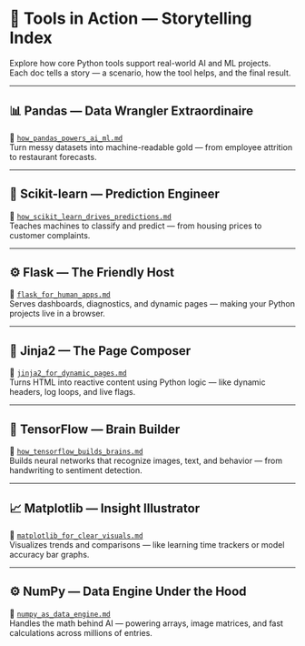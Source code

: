# 🧠 Tools in Action — Storytelling Index

Explore how core Python tools support real-world AI and ML projects.  
Each doc tells a story — a scenario, how the tool helps, and the final result.

---

## 📊 Pandas — Data Wrangler Extraordinaire  
🔗 [`how_pandas_powers_ai_ml.md`](how_pandas_powers_ai_ml.md)  
Turn messy datasets into machine-readable gold — from employee attrition to restaurant forecasts.

---

## 🤖 Scikit-learn — Prediction Engineer  
🔗 [`how_scikit_learn_drives_predictions.md`](how_scikit_learn_drives_predictions.md)  
Teaches machines to classify and predict — from housing prices to customer complaints.

---

## ⚙️ Flask — The Friendly Host  
🔗 [`flask_for_human_apps.md`](flask_for_human_apps.md)  
Serves dashboards, diagnostics, and dynamic pages — making your Python projects live in a browser.

---

## 🎨 Jinja2 — The Page Composer  
🔗 [`jinja2_for_dynamic_pages.md`](jinja2_for_dynamic_pages.md)  
Turns HTML into reactive content using Python logic — like dynamic headers, log loops, and live flags.

---

## 🧠 TensorFlow — Brain Builder  
🔗 [`how_tensorflow_builds_brains.md`](how_tensorflow_builds_brains.md)  
Builds neural networks that recognize images, text, and behavior — from handwriting to sentiment detection.

---

## 📈 Matplotlib — Insight Illustrator  
🔗 [`matplotlib_for_clear_visuals.md`](matplotlib_for_clear_visuals.md)  
Visualizes trends and comparisons — like learning time trackers or model accuracy bar graphs.

---

## ⚙️ NumPy — Data Engine Under the Hood  
🔗 [`numpy_as_data_engine.md`](numpy_as_data_engine.md)  
Handles the math behind AI — powering arrays, image matrices, and fast calculations across millions of entries.

